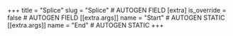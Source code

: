 +++
title = "Splice"
slug = "Splice" # AUTOGEN FIELD
[extra]
is_override = false # AUTOGEN FIELD
[[extra.args]]
name = "Start" # AUTOGEN STATIC
[[extra.args]]
name = "End" # AUTOGEN STATIC
+++